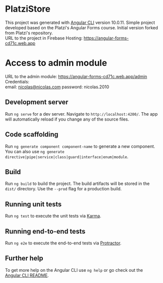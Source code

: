 # PlatziStore

This project was generated with [Angular CLI](https://github.com/angular/angular-cli) version 10.0.11.
Simple project developed based on the Platzi's Angular Forms course. Initial version forked from Platzi's repository.
</br>URL to the project in Firebase Hosting: https://angular-forms-cd71c.web.app

# Access to admin module
URL to the admin module: https://angular-forms-cd71c.web.app/admin
</br>Credentials: </br>
email: nicolas@nicolas.com
password: nicolas.2010

## Development server

Run `ng serve` for a dev server. Navigate to `http://localhost:4200/`. The app will automatically reload if you change any of the source files.

## Code scaffolding

Run `ng generate component component-name` to generate a new component. You can also use `ng generate directive|pipe|service|class|guard|interface|enum|module`.

## Build

Run `ng build` to build the project. The build artifacts will be stored in the `dist/` directory. Use the `--prod` flag for a production build.

## Running unit tests

Run `ng test` to execute the unit tests via [Karma](https://karma-runner.github.io).

## Running end-to-end tests

Run `ng e2e` to execute the end-to-end tests via [Protractor](http://www.protractortest.org/).

## Further help

To get more help on the Angular CLI use `ng help` or go check out the [Angular CLI README](https://github.com/angular/angular-cli/blob/master/README.md).
